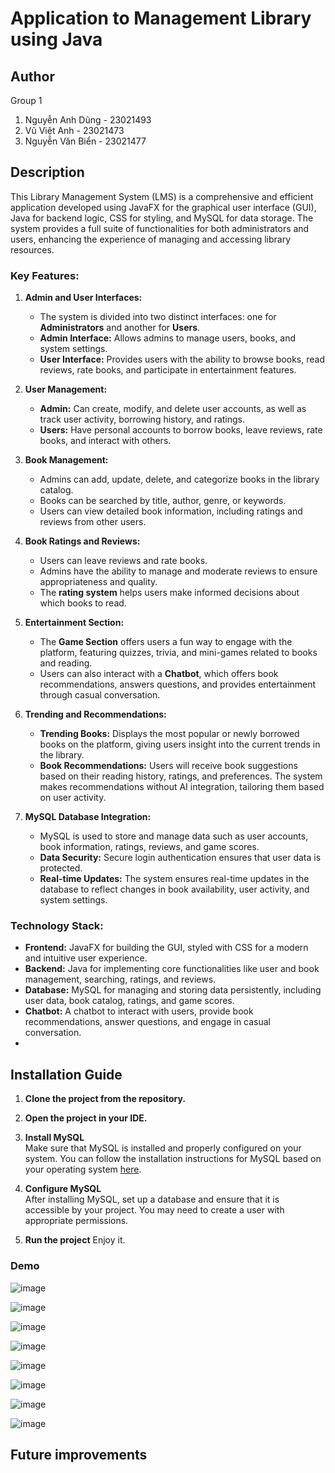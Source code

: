 # Application to Management Library using Java

## Author
Group 1
1. Nguyễn Anh Dũng - 23021493
2. Vũ Việt Anh - 23021473
3. Nguyễn Văn Biển - 23021477

## Description

This Library Management System (LMS) is a comprehensive and efficient application developed using JavaFX for the graphical user interface (GUI), Java for backend logic, CSS for styling, and MySQL for data storage. The system provides a full suite of functionalities for both administrators and users, enhancing the experience of managing and accessing library resources.

### Key Features:

1. **Admin and User Interfaces:**
   - The system is divided into two distinct interfaces: one for **Administrators** and another for **Users**.
   - **Admin Interface:** Allows admins to manage users, books, and system settings.
   - **User Interface:** Provides users with the ability to browse books, read reviews, rate books, and participate in entertainment features.

2. **User Management:**
   - **Admin:** Can create, modify, and delete user accounts, as well as track user activity, borrowing history, and ratings.
   - **Users:** Have personal accounts to borrow books, leave reviews, rate books, and interact with others.

3. **Book Management:**
   - Admins can add, update, delete, and categorize books in the library catalog.
   - Books can be searched by title, author, genre, or keywords.
   - Users can view detailed book information, including ratings and reviews from other users.

4. **Book Ratings and Reviews:**
   - Users can leave reviews and rate books.
   - Admins have the ability to manage and moderate reviews to ensure appropriateness and quality.
   - The **rating system** helps users make informed decisions about which books to read.

5. **Entertainment Section:**
   - The **Game Section** offers users a fun way to engage with the platform, featuring quizzes, trivia, and mini-games related to books and reading.
   - Users can also interact with a **Chatbot**, which offers book recommendations, answers questions, and provides entertainment through casual conversation.

6. **Trending and Recommendations:**
   - **Trending Books:** Displays the most popular or newly borrowed books on the platform, giving users insight into the current trends in the library.
   - **Book Recommendations:** Users will receive book suggestions based on their reading history, ratings, and preferences. The system makes recommendations without AI integration, tailoring them based on user activity.

7. **MySQL Database Integration:**
   - MySQL is used to store and manage data such as user accounts, book information, ratings, reviews, and game scores.
   - **Data Security:** Secure login authentication ensures that user data is protected.
   - **Real-time Updates:** The system ensures real-time updates in the database to reflect changes in book availability, user activity, and system settings.

### Technology Stack:
- **Frontend:** JavaFX for building the GUI, styled with CSS for a modern and intuitive user experience.
- **Backend:** Java for implementing core functionalities like user and book management, searching, ratings, and reviews.
- **Database:** MySQL for managing and storing data persistently, including user data, book catalog, ratings, and game scores.
- **Chatbot:** A chatbot to interact with users, provide book recommendations, answer questions, and engage in casual conversation.
- 
## Installation Guide

1. **Clone the project from the repository.**
2. **Open the project in your IDE.**
3. **Install MySQL**  
   Make sure that MySQL is installed and properly configured on your system. You can follow the installation instructions for MySQL based on your operating system [here](https://dev.mysql.com/doc/refman/8.0/en/installing.html).
   
4. **Configure MySQL**  
   After installing MySQL, set up a database and ensure that it is accessible by your project. You may need to create a user with appropriate permissions.
5. **Run the project**
   Enjoy it.
   
### Demo
![image](https://github.com/user-attachments/assets/5e34c736-c69e-42eb-8bf8-db7acffcfe1b)

![image](https://github.com/user-attachments/assets/95c68ef5-5e86-4e79-8aa3-61c35c69cad5)

![image](https://github.com/user-attachments/assets/d0ba5301-3d19-4d94-ab52-00c2d0689758)

![image](https://github.com/user-attachments/assets/f6b161db-2222-4877-b9b4-07e4cb0dde8d)

![image](https://github.com/user-attachments/assets/46420cba-4816-473d-90ee-6713a87ed9e9)

![image](https://github.com/user-attachments/assets/ba423149-aa35-4cc5-ba98-32f888dd8b81)


![image](https://github.com/user-attachments/assets/391b9785-94a6-4ffe-8d22-dcbd6e1a8c62)

![image](https://github.com/user-attachments/assets/b8ca19b5-28ee-41d3-b4ca-77e3289d5a6d)
## Future improvements




